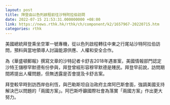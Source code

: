 ```yaml
---
layout: post
title: 拜登由以色列啟程前往沙特阿拉伯訪問
date: 2022-07-15 21:53:31.000000000 +08:00
link: https://news.rthk.hk/rthk/ch/component/k2/1657967-20220715.htm
categories: rthk
---
```


美國總統拜登乘坐空軍一號專機，從以色列啟程轉往中東之行尾站沙特阿拉伯訪問，預料與當地領導人討論能源供應、人權和安全合作。

為《華盛頓郵報》撰寫文章的沙特記者卡舒吉2018年遇害案，美國情報部門認定沙特王儲穆罕默德有份參與，拜登曾經形容穆罕默德是賤民。拜登早前說，訪問期間將提出人權問題，但無透露是否會提及卡舒吉案。 

拜登較早時到訪西岸伯利恆，與巴勒斯坦自治政府主席阿巴斯會面，強調美國支持解決巴以問題的「兩國方案」。阿巴斯呼籲國際社會為落實「兩國方案」作出更大努力。
